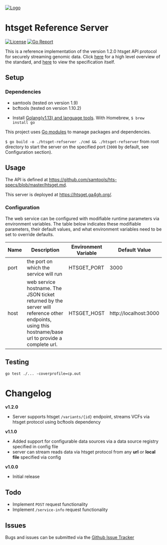[![Logo](https://www.ga4gh.org/wp-content/themes/ga4gh-theme/gfx/GA-logo-horizontal-tag-RGB.svg)](https://ga4gh.org)

# htsget Reference Server
[![License](https://img.shields.io/badge/License-Apache%202.0-blue.svg?style=flat-square)](https://opensource.org/licenses/Apache-2.0)
[![Go Report](https://goreportcard.com/badge/github.com/ga4gh/htsget-refserver)](https://goreportcard.com/badge/github.com/ga4gh/htsget-refserver)

This is a reference implementation of the version 1.2.0 htsget API protocol for securely streaming genomic data. Click [here](https://academic.oup.com/bioinformatics/article/35/1/119/5040320) for a high level overview of the standard, and [here](https://github.com/samtools/hts-specs/blob/master/htsget.md) to view the specification itself. 

## Setup

### Dependencies

* samtools (tested on version 1.9)
* bcftools (tested on version 1.10.2)

- Install [Golang(v1.13) and language tools](https://golang.org/dl/). With Homebrew, `$ brew install go`

This project uses [Go modules](https://blog.golang.org/using-go-modules) to manage packages and dependencies.

`$ go build -o ./htsget-refserver ./cmd && ./htsget-refserver` from root directory to start the server on the specified port (`3000` by default, see Configuration section).

## Usage
The API is defined at https://github.com/samtools/hts-specs/blob/master/htsget.md. 

This server is deployed at https://htsget.ga4gh.org/.

### Configuration

The web service can be configured with modifiable runtime parameters via environment variables. The table below indicates these modifiable parameters, their default values, and what environment variables need to be set to override defaults.

| Name | Description | Environment Variable | Default Value | 
|------|-------------|----------------------|---------------|
| port | the port on which the service will run | HTSGET_PORT | 3000 | 
| host | web service hostname. The JSON ticket returned by the server will reference other endpoints, using this hostname/base url to provide a complete url. | HTSGET_HOST | http://localhost:3000 | 

## Testing

`go test ./... -coverprofile=cp.out`

# Changelog

**v1.2.0**

* Server supports htsget `/variants/{id}` endpoint, streams VCFs via htsget protocol
using bcftools dependency

**v1.1.0**

* Added support for configurable data sources via a data source registry specified
in config file
* server can stream reads data via htsget protocol from any **url** or **local file** specified via config 

**v1.0.0**

* Initial release

## Todo

* Implement `POST` request functionality 
* Implement `/service-info` request functionality

## Issues

Bugs and issues can be submitted via the [Github Issue Tracker](https://github.com/ga4gh/htsget-refserver/issues)
